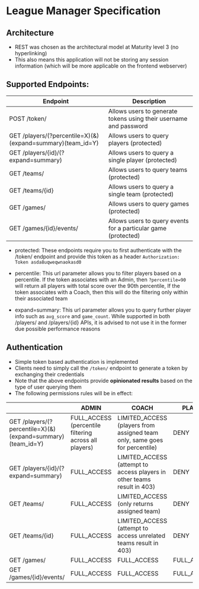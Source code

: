 # League Manager Specification

## Architecture

* REST was chosen as the architectural model at Maturity level 3 (no hyperlinking)
* This also means this application will not be storing any session information (which will be more applicable on the frontend webserver)

## Supported Endpoints:

| Endpoint                                                   | Description                                                       |
|------------------------------------------------------------|-------------------------------------------------------------------|
| POST /token/                                               | Allows users to generate tokens using their username and password |
| GET /players/(?percentile=X)(&)(expand=summary)(team_id=Y) | Allows users to query players (protected)                         |
| GET /players/{id}/(?expand=summary)                        | Allows users to query a single player (protected)                 |
| GET /teams/                                                | Allows users to query teams (protected)                           |
| GET /teams/{id}                                            | Allows users to query a single team (protected)                   |
| GET /games/                                                | Allows users to query games (protected)                           |
| GET /games/{id}/events/                                    | Allows users to query events for a particular game (protected)    |

* protected: These endpoints require you to first authenticate with the /token/ endpoint 
and provide this token as a header `Authorization: Token asda8uqweqwnaokasd0`


* percentile: This url parameter allows you to filter players based on a percentile. 
If the token associates with an Admin, then `?percentile=90` will return all players with total score over the 90th percentile, 
If the token associates with a Coach, then this will do the filtering only within their associated team


* expand=summary: This url parameter allows you to query further player info such as `avg_score` and `game_count`.
While supported in both /players/ and /players/{id} APIs, it is advised to not use it in the former due possible performance reasons

## Authentication

* Simple token based authentication is implemented
* Clients need to simply call the `/token/` endpoint to generate a token by exchanging their credentials
* Note that the above endpoints provide **opinionated results** based on the type of user querying them
* The following permissions rules will be in effect:

|                                                            | ADMIN                                                 | COACH                                                                      | PLAYER      |
|------------------------------------------------------------|-------------------------------------------------------|----------------------------------------------------------------------------|-------------|
| GET /players/(?percentile=X)(&)(expand=summary)(team_id=Y) | FULL_ACCESS (percentile filtering across all players) | LIMITED_ACCESS (players from assigned team only, same goes for percentile) | DENY        |
| GET /players/{id}/(?expand=summary)                        | FULL_ACCESS                                           | LIMITED_ACCESS (attempt to access players in other teams result in 403)    | DENY        |
| GET /teams/                                                | FULL_ACCESS                                           | LIMITED_ACCESS (only returns assigned team)                                | DENY        |
| GET /teams/{id}                                            | FULL_ACCESS                                           | LIMITED_ACCESS (attempt to access unrelated teams result in 403)           | DENY        |
| GET /games/                                                | FULL_ACCESS                                           | FULL_ACCESS                                                                | FULL_ACCESS |
| GET /games/{id}/events/                                    | FULL_ACCESS                                           | FULL_ACCESS                                                                | FULL_ACCESS |

